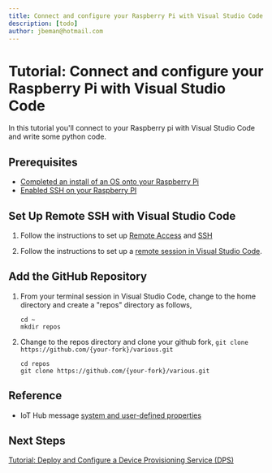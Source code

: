 ```yaml
---
title: Connect and configure your Raspberry Pi with Visual Studio Code
description: [todo] 
author: jbeman@hotmail.com
---
```


# Tutorial: Connect and configure your Raspberry Pi with Visual Studio Code

In this tutorial you'll connect to your Raspberry pi with Visual Studio Code and write some python code.

## Prerequisites

- [Completed an install of an OS onto your Raspberry Pi](https://www.raspberrypi.com/documentation/computers/getting-started.html)
- [Enabled SSH on your Raspberry PI](https://www.raspberrypi.com/documentation/computers/remote-access.html#ssh)

## Set Up Remote SSH with Visual Studio Code

1. Follow the instructions to set up [Remote Access](https://www.raspberrypi.com/documentation/computers/remote-access.html#introduction-to-remote-access) and [SSH](https://www.raspberrypi.com/documentation/computers/remote-access.html#setting-up-an-ssh-server)

1. Follow the instructions to set up a [remote session in Visual Studio Code](https://code.visualstudio.com/docs/remote/ssh).

## Add the GitHub Repository

1. From your terminal session in Visual Studio Code, change to the home directory and create a "repos" directory as follows,

    ```azurecli
    cd ~
    mkdir repos
    ```

1. Change to the repos directory and clone your github fork, `git clone https://github.com/{your-fork}/various.git`

    ```azurecli
    cd repos
    git clone https://github.com/{your-fork}/various.git
    ```

## Reference

- IoT Hub message [system and user-defined properties](https://learn.microsoft.com/azure/iot-hub/iot-hub-devguide-messages-construct#system-properties-of-d2c-iot-hub-messages)

## Next Steps

[Tutorial: Deploy and Configure a Device Provisioning Service (DPS)](tutorial-deploydps.md)
